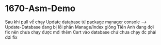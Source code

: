 # 1670-Asm-Demo
 Sau khi pull về chạy Update database từ package manager console  -->  Update-Database 
 đang bị lỗi phần Manage/Index giống Tiến Anh đang đợi fix nên chưa chạy được mới thêm Cart vào database chứ chưa chạy đc phải đợi fix
